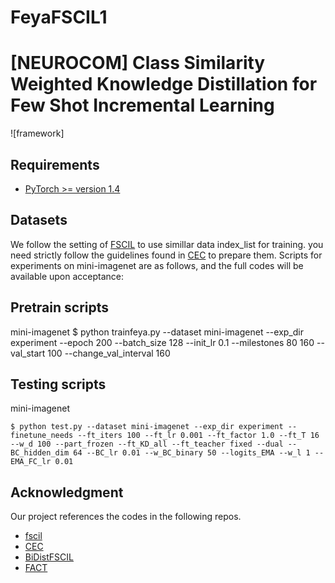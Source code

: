 # FeyaFSCIL1
# [NEUROCOM] Class Similarity Weighted Knowledge Distillation for Few Shot Incremental Learning
![framework]

## Requirements
- [PyTorch >= version 1.4](https://pytorch.org)


## Datasets
We follow the setting of [FSCIL](https://github.com/xyutao/fscil) to use simillar data index_list for training. 
you need strictly follow the guidelines found in [CEC](https://github.com/icoz69/CEC-CVPR2021) to prepare them.
Scripts for experiments on mini-imagenet are as follows, and the full codes will be available upon acceptance:

## Pretrain scripts 
mini-imagenet 
    $ python trainfeya.py --dataset mini-imagenet --exp_dir experiment --epoch 200 --batch_size 128 --init_lr 0.1 --milestones 80 160 --val_start 100 --change_val_interval 160


## Testing scripts    
mini-imagenet

    $ python test.py --dataset mini-imagenet --exp_dir experiment --finetune_needs --ft_iters 100 --ft_lr 0.001 --ft_factor 1.0 --ft_T 16 --w_d 100 --part_frozen --ft_KD_all --ft_teacher fixed --dual --BC_hidden_dim 64 --BC_lr 0.01 --w_BC_binary 50 --logits_EMA --w_l 1 --EMA_FC_lr 0.01

## Acknowledgment
Our project references the codes in the following repos.

- [fscil](https://github.com/xyutao/fscil)
- [CEC](https://github.com/icoz69/CEC-CVPR2021)
- [BiDistFSCIL](https://github.com/LinglanZhao/BiDistFSCIL.git)
- [FACT](https://github.com/zhoudw-zdw/CVPR22-Fact)


